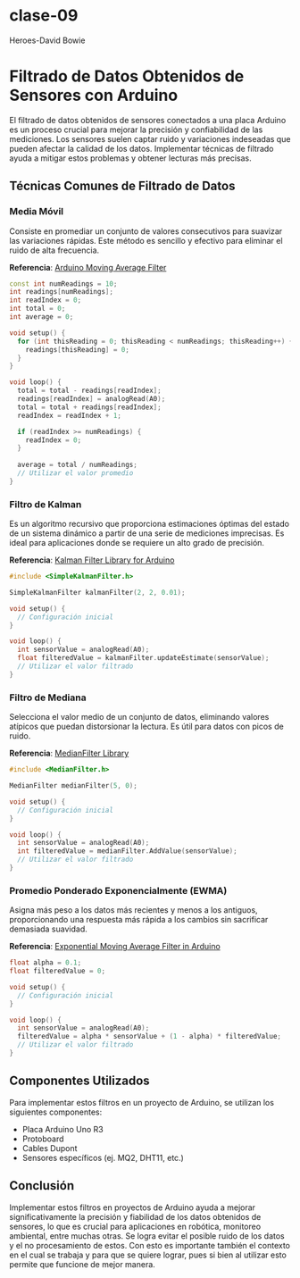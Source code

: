 # clase-09

Heroes-David Bowie

# Filtrado de Datos Obtenidos de Sensores con Arduino

El filtrado de datos obtenidos de sensores conectados a una placa Arduino es un proceso crucial para mejorar la precisión y confiabilidad de las mediciones. Los sensores suelen captar ruido y variaciones indeseadas que pueden afectar la calidad de los datos. Implementar técnicas de filtrado ayuda a mitigar estos problemas y obtener lecturas más precisas.

## Técnicas Comunes de Filtrado de Datos

### Media Móvil
Consiste en promediar un conjunto de valores consecutivos para suavizar las variaciones rápidas. Este método es sencillo y efectivo para eliminar el ruido de alta frecuencia.

**Referencia**: [Arduino Moving Average Filter](https://www.arduino.cc/reference/en/libraries/movingaverage/)

```cpp
const int numReadings = 10;
int readings[numReadings];      
int readIndex = 0;              
int total = 0;                  
int average = 0;                

void setup() {
  for (int thisReading = 0; thisReading < numReadings; thisReading++) {
    readings[thisReading] = 0;
  }
}

void loop() {
  total = total - readings[readIndex];
  readings[readIndex] = analogRead(A0);
  total = total + readings[readIndex];
  readIndex = readIndex + 1;

  if (readIndex >= numReadings) {
    readIndex = 0;
  }
  
  average = total / numReadings;
  // Utilizar el valor promedio
}
```

### Filtro de Kalman
Es un algoritmo recursivo que proporciona estimaciones óptimas del estado de un sistema dinámico a partir de una serie de mediciones imprecisas. Es ideal para aplicaciones donde se requiere un alto grado de precisión.

**Referencia**: [Kalman Filter Library for Arduino](https://github.com/TKJElectronics/KalmanFilter)

```cpp
#include <SimpleKalmanFilter.h>

SimpleKalmanFilter kalmanFilter(2, 2, 0.01);

void setup() {
  // Configuración inicial
}

void loop() {
  int sensorValue = analogRead(A0);
  float filteredValue = kalmanFilter.updateEstimate(sensorValue);
  // Utilizar el valor filtrado
}
```

### Filtro de Mediana
Selecciona el valor medio de un conjunto de datos, eliminando valores atípicos que puedan distorsionar la lectura. Es útil para datos con picos de ruido.

**Referencia**: [MedianFilter Library](https://playground.arduino.cc/Main/MedianFilter/)

```cpp
#include <MedianFilter.h>

MedianFilter medianFilter(5, 0);

void setup() {
  // Configuración inicial
}

void loop() {
  int sensorValue = analogRead(A0);
  int filteredValue = medianFilter.AddValue(sensorValue);
  // Utilizar el valor filtrado
}
```

### Promedio Ponderado Exponencialmente (EWMA)
Asigna más peso a los datos más recientes y menos a los antiguos, proporcionando una respuesta más rápida a los cambios sin sacrificar demasiada suavidad.

**Referencia**: [Exponential Moving Average Filter in Arduino](https://www.robotshop.com/community/forum/t/using-an-exponential-moving-average-to-filter-sensor-data/13063)

```cpp
float alpha = 0.1;
float filteredValue = 0;

void setup() {
  // Configuración inicial
}

void loop() {
  int sensorValue = analogRead(A0);
  filteredValue = alpha * sensorValue + (1 - alpha) * filteredValue;
  // Utilizar el valor filtrado
}
```

## Componentes Utilizados
Para implementar estos filtros en un proyecto de Arduino, se utilizan los siguientes componentes:

- Placa Arduino Uno R3
- Protoboard
- Cables Dupont
- Sensores específicos (ej. MQ2, DHT11, etc.)

## Conclusión
Implementar estos filtros en proyectos de Arduino ayuda a mejorar significativamente la precisión y fiabilidad de los datos obtenidos de sensores, lo que es crucial para aplicaciones en robótica, monitoreo ambiental, entre muchas otras. Se logra evitar el posible ruido de los datos y el no procesamiento de estos. Con esto es importante también el contexto en el cual se trabaja y para que se quiere lograr, pues si bien al utilizar esto permite que funcione de mejor manera.


